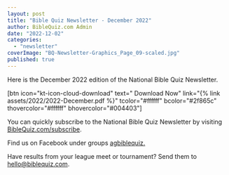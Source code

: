 ```yaml
---
layout: post
title: "Bible Quiz Newsletter - December 2022"
author: BibleQuiz.com Admin
date: "2022-12-02"
categories: 
  - "newsletter"
coverImage: "BQ-Newsletter-Graphics_Page_09-scaled.jpg"
published: true
---
```


Here is the December 2022 edition of the National Bible Quiz Newsletter.

\[btn icon="kt-icon-cloud-download" text=" Download Now" link="{% link assets/2022/2022-December.pdf %}" tcolor="#ffffff" bcolor="#2f865c" thovercolor="#ffffff" bhovercolor="#004403"\]

You can quickly subscribe to the National Bible Quiz Newsletter by visiting [BibleQuiz.com/subscribe](https://www.biblequiz.com/subscribe).

Find us on Facebook under groups [agbiblequiz.](https://www.facebook.com/groups/agbiblequiz)

Have results from your league meet or tournament? Send them to [hello@biblequiz.com](mailto:hello@biblequiz.com).
